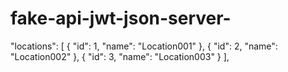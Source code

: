 # fake-api-jwt-json-server-
"locations": [
	    {
	      "id": 1,
	      "name": "Location001"
	    },
	    {
	      "id": 2,
	      "name": "Location002"
	    },
	    {
	      "id": 3,
	      "name": "Location003"
	    }
	  ],
